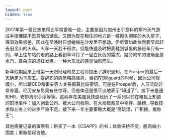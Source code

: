 ```yaml
---
layout: post
hidden: true
---
```


2017年第一篇日志来得比平常要晚一些，主要是因为加州出乎意料的寒冷天气造成手指僵硬不愿意触击键盘。又因为现在租住的地方是一幢彻头彻尾的木头房子，保温效果极差，因此在早晚时只想蜷缩在沙发里不想动。但尽管如此依然要早起赶去旧金山的火车。火车一天若干班次，但能快速及时把我载到城里的晨班车只有一列。早上往车站的走的路上看到草坪打了一层白灰色的霜冻，路旁的车的玻璃全是水汽，耳朵冻的通红发疼，一种大东北的感觉油然而生。

新年假期回来上班第一天跟经理和总工程师提出了辞职通知，在Prosper的最后一天确定为下周五。提辞职的感觉略感怪异。当初在Billguard的时候，因为公司规模小，所以跟CEO和霍夫等人关系都算比较密切。可是在Prosper后，人员流动非常普遍。经历安东尼奥有些惊讶，但总体还是很平淡地表示“知道了”。接下来是通知HR，安排离职手续等等。这两年在美国竟快速经历了一系列以前在电视上知道的职场事件：加入创业公司、被大公司收购、在大规模裁员中幸存、跳槽...导致技术和业务上的进步严重不足。接下来一年主要策略大概是“高筑墙，广积粮，缓称王”。

其他需要记录的事项有：新买了一本《CSAPP》的书；体重保持不变，肌肉缩小围度；重新拾起吉他。
